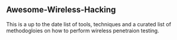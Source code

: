 ## Awesome-Wireless-Hacking

This is a up to the date list of tools, techniques and a curated list of methodogloies on how to perform wireless penetraion testing.
